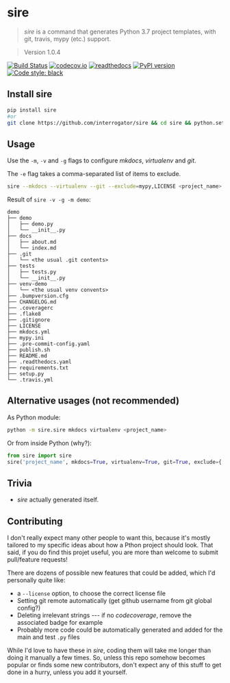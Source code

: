 # sire

> *sire* is a command that generates Python 3.7 project templates, with git, travis, mypy (etc.) support.

> Version 1.0.4

[![Build Status](https://travis-ci.org/interrogator/sire.svg?branch=master)](https://travis-ci.org/interrogator/sire)
[![codecov.io](https://codecov.io/gh/interrogator/sire/branch/master/graph/badge.svg)](https://codecov.io/gh/interrogator/sire)
[![readthedocs](https://readthedocs.org/projects/sire/badge/?version=latest)](https://sire.readthedocs.io/en/latest/)
[![PyPI version](https://badge.fury.io/py/sire.svg)](https://badge.fury.io/py/sire)
[![Code style: black](https://img.shields.io/badge/code%20style-black-000000.svg)](https://github.com/python/black)

## Install sire

```bash
pip install sire
#or
git clone https://github.com/interrogator/sire && cd sire && python.setup.py install
```

## Usage

Use the `-m`, `-v` and `-g` flags to configure *mkdocs*, *virtualenv* and *git*.

The `-e` flag takes a comma-separated list of items to exclude.

```bash
sire --mkdocs --virtualenv --git --exclude=mypy,LICENSE <project_name>
```

Result of `sire -v -g -m demo`:

```
demo
├── demo
│   ├── demo.py
│   └── __init__.py
├── docs
│   ├── about.md
│   └── index.md
├── .git
│   └── <the usual .git contents>
├── tests
│   ├── tests.py
│   └── __init__.py
├── venv-demo
│   └── <the usual venv convents>
├── .bumpversion.cfg
├── CHANGELOG.md
├── .coveragerc
├── .flake8
├── .gitignore
├── LICENSE
├── mkdocs.yml
├── mypy.ini
├── .pre-commit-config.yaml
├── publish.sh
├── README.md
├── .readthedocs.yaml
├── requirements.txt
├── setup.py
└── .travis.yml
```

## Alternative usages (not recommended)

As Python module:

```bash
python -m sire.sire mkdocs virtualenv <project_name>
```

Or from inside Python (why?):

```python
from sire import sire
sire('project_name', mkdocs=True, virtualenv=True, git=True, exclude={'mypy'})
```

## Trivia

* *sire* actually generated itself.

## Contributing

I don't really expect many other people to want this, because it's mostly tailored to my specific ideas about how a Pthon project should look. That said, if you do find this projet useful, you are more than welcome to submit pull/feature requests!

There are dozens of possible new features that could be added, which I'd personally quite like:

* a `--license` option, to choose the correct license file
* Setting git remote automatically (get github username from git global config?)
* Deleting irrelevant strings --- if no *codecoverage*, remove the associated badge for example
* Probably more code could be automatically generated and added for the main and test `.py` files

While I'd love to have these in *sire*, coding them will take me longer than doing it manually a few times. So, unless this repo somehow becomes popular or finds some new contributors, don't expect any of this stuff to get done in a hurry, unless you add it yourself.
